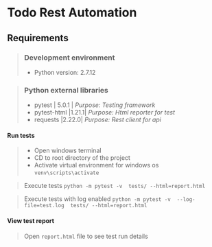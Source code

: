 # Todo Rest Automation

## Requirements
> ### Development environment
> - Python version: 2.7.12

> ### Python external libraries
> - pytest | 5.0.1 | _Purpose: Testing framework_
> - pytest-html |1.21.1| _Purpose: Html reporter for test_
> - requests |2.22.0| _Purpose: Rest client for api_

#### Run tests

> - Open windows terminal
> - CD to root directory of the project 
> - Activate virtual environment for windows os
> `venv\scripts\activate`

> Execute tests `python -m pytest -v  tests/ --html=report.html`

> Execute tests with log enabled ```python -m pytest -v  --log-file=test.log  tests/ --html=report.html```

#### View test report
>Open `report.html` file to see test run details
